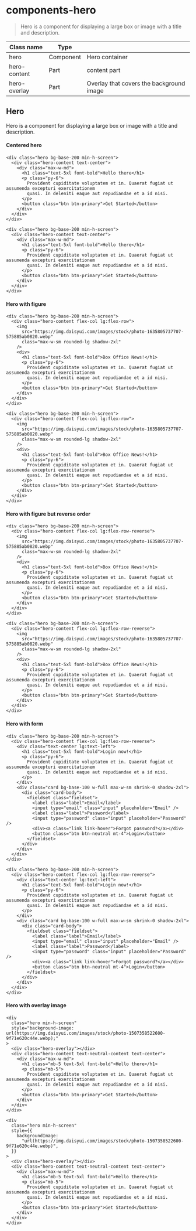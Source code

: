 # components-hero

> Hero is a component for displaying a large box or image with a title and description.

| Class name   | Type      |                                          |
| ------------ | --------- | ---------------------------------------- |
| hero         | Component | Hero container                           |
| hero-content | Part      | content part                             |
| hero-overlay | Part      | Overlay that covers the background image |

## Hero

Hero is a component for displaying a large box or image with a title and description.

[](#centered-hero)

#### Centered hero

    <div class="hero bg-base-200 min-h-screen">
      <div class="hero-content text-center">
        <div class="max-w-md">
          <h1 class="text-5xl font-bold">Hello there</h1>
          <p class="py-6">
            Provident cupiditate voluptatem et in. Quaerat fugiat ut assumenda excepturi exercitationem
            quasi. In deleniti eaque aut repudiandae et a id nisi.
          </p>
          <button class="btn btn-primary">Get Started</button>
        </div>
      </div>
    </div>

    <div class="hero bg-base-200 min-h-screen">
      <div class="hero-content text-center">
        <div class="max-w-md">
          <h1 class="text-5xl font-bold">Hello there</h1>
          <p class="py-6">
            Provident cupiditate voluptatem et in. Quaerat fugiat ut assumenda excepturi exercitationem
            quasi. In deleniti eaque aut repudiandae et a id nisi.
          </p>
          <button class="btn btn-primary">Get Started</button>
        </div>
      </div>
    </div>

[](#hero-with-figure)

#### Hero with figure

    <div class="hero bg-base-200 min-h-screen">
      <div class="hero-content flex-col lg:flex-row">
        <img
          src="https://img.daisyui.com/images/stock/photo-1635805737707-575885ab0820.webp"
          class="max-w-sm rounded-lg shadow-2xl"
        />
        <div>
          <h1 class="text-5xl font-bold">Box Office News!</h1>
          <p class="py-6">
            Provident cupiditate voluptatem et in. Quaerat fugiat ut assumenda excepturi exercitationem
            quasi. In deleniti eaque aut repudiandae et a id nisi.
          </p>
          <button class="btn btn-primary">Get Started</button>
        </div>
      </div>
    </div>

    <div class="hero bg-base-200 min-h-screen">
      <div class="hero-content flex-col lg:flex-row">
        <img
          src="https://img.daisyui.com/images/stock/photo-1635805737707-575885ab0820.webp"
          class="max-w-sm rounded-lg shadow-2xl"
        />
        <div>
          <h1 class="text-5xl font-bold">Box Office News!</h1>
          <p class="py-6">
            Provident cupiditate voluptatem et in. Quaerat fugiat ut assumenda excepturi exercitationem
            quasi. In deleniti eaque aut repudiandae et a id nisi.
          </p>
          <button class="btn btn-primary">Get Started</button>
        </div>
      </div>
    </div>

[](#hero-with-figure-but-reverse-order)

#### Hero with figure but reverse order

    <div class="hero bg-base-200 min-h-screen">
      <div class="hero-content flex-col lg:flex-row-reverse">
        <img
          src="https://img.daisyui.com/images/stock/photo-1635805737707-575885ab0820.webp"
          class="max-w-sm rounded-lg shadow-2xl"
        />
        <div>
          <h1 class="text-5xl font-bold">Box Office News!</h1>
          <p class="py-6">
            Provident cupiditate voluptatem et in. Quaerat fugiat ut assumenda excepturi exercitationem
            quasi. In deleniti eaque aut repudiandae et a id nisi.
          </p>
          <button class="btn btn-primary">Get Started</button>
        </div>
      </div>
    </div>

    <div class="hero bg-base-200 min-h-screen">
      <div class="hero-content flex-col lg:flex-row-reverse">
        <img
          src="https://img.daisyui.com/images/stock/photo-1635805737707-575885ab0820.webp"
          class="max-w-sm rounded-lg shadow-2xl"
        />
        <div>
          <h1 class="text-5xl font-bold">Box Office News!</h1>
          <p class="py-6">
            Provident cupiditate voluptatem et in. Quaerat fugiat ut assumenda excepturi exercitationem
            quasi. In deleniti eaque aut repudiandae et a id nisi.
          </p>
          <button class="btn btn-primary">Get Started</button>
        </div>
      </div>
    </div>

[](#hero-with-form)

#### Hero with form

    <div class="hero bg-base-200 min-h-screen">
      <div class="hero-content flex-col lg:flex-row-reverse">
        <div class="text-center lg:text-left">
          <h1 class="text-5xl font-bold">Login now!</h1>
          <p class="py-6">
            Provident cupiditate voluptatem et in. Quaerat fugiat ut assumenda excepturi exercitationem
            quasi. In deleniti eaque aut repudiandae et a id nisi.
          </p>
        </div>
        <div class="card bg-base-100 w-full max-w-sm shrink-0 shadow-2xl">
          <div class="card-body">
            <fieldset class="fieldset">
              <label class="label">Email</label>
              <input type="email" class="input" placeholder="Email" />
              <label class="label">Password</label>
              <input type="password" class="input" placeholder="Password" />
              <div><a class="link link-hover">Forgot password?</a></div>
              <button class="btn btn-neutral mt-4">Login</button>
            </fieldset>
          </div>
        </div>
      </div>
    </div>

    <div class="hero bg-base-200 min-h-screen">
      <div class="hero-content flex-col lg:flex-row-reverse">
        <div class="text-center lg:text-left">
          <h1 class="text-5xl font-bold">Login now!</h1>
          <p class="py-6">
            Provident cupiditate voluptatem et in. Quaerat fugiat ut assumenda excepturi exercitationem
            quasi. In deleniti eaque aut repudiandae et a id nisi.
          </p>
        </div>
        <div class="card bg-base-100 w-full max-w-sm shrink-0 shadow-2xl">
          <div class="card-body">
            <fieldset class="fieldset">
              <label class="label">Email</label>
              <input type="email" class="input" placeholder="Email" />
              <label class="label">Password</label>
              <input type="password" class="input" placeholder="Password" />
              <div><a class="link link-hover">Forgot password?</a></div>
              <button class="btn btn-neutral mt-4">Login</button>
            </fieldset>
          </div>
        </div>
      </div>
    </div>

[](#hero-with-overlay-image)

#### Hero with overlay image

    <div
      class="hero min-h-screen"
      style="background-image: url(https://img.daisyui.com/images/stock/photo-1507358522600-9f71e620c44e.webp);"
    >
      <div class="hero-overlay"></div>
      <div class="hero-content text-neutral-content text-center">
        <div class="max-w-md">
          <h1 class="mb-5 text-5xl font-bold">Hello there</h1>
          <p class="mb-5">
            Provident cupiditate voluptatem et in. Quaerat fugiat ut assumenda excepturi exercitationem
            quasi. In deleniti eaque aut repudiandae et a id nisi.
          </p>
          <button class="btn btn-primary">Get Started</button>
        </div>
      </div>
    </div>

    <div
      class="hero min-h-screen"
      style={{
        backgroundImage:
          "url(https://img.daisyui.com/images/stock/photo-1507358522600-9f71e620c44e.webp)",
      }}
    >
      <div class="hero-overlay"></div>
      <div class="hero-content text-neutral-content text-center">
        <div class="max-w-md">
          <h1 class="mb-5 text-5xl font-bold">Hello there</h1>
          <p class="mb-5">
            Provident cupiditate voluptatem et in. Quaerat fugiat ut assumenda excepturi exercitationem
            quasi. In deleniti eaque aut repudiandae et a id nisi.
          </p>
          <button class="btn btn-primary">Get Started</button>
        </div>
      </div>
    </div>
